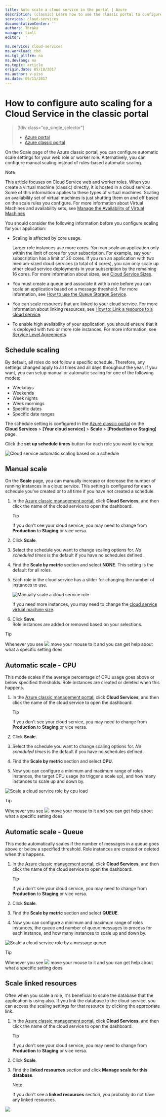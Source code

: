 ```yaml
---
title: Auto scale a cloud service in the portal | Azure
description: (classic) Learn how to use the classic portal to configure auto scale rules for a cloud service web role or worker role in Azure.
services: cloud-services
documentationCenter: ''
authors: Thraka
manager: timlt
editor: ''

ms.service: cloud-services
ms.workload: tbd
ms.tgt_pltfrm: na
ms.devlang: na
ms.topic: article
origin.date: 05/18/2017
ms.author: v-yiso
ms.date: 09/11/2017
---
```


# How to configure auto scaling for a Cloud Service in the classic portal

> [!div class="op_single_selector"]
>- [Azure portal](./cloud-services-how-to-scale-portal.md)
>- [Azure classic portal](./cloud-services-how-to-scale.md)

On the Scale page of the Azure classic portal, you can configure automatic scale settings for your web role or worker role. Alternatively, you can configure manual scaling instead of rules-based automatic scaling.

>[!NOTE]
> This article focuses on Cloud Service web and worker roles. When you create a virtual machine (classic) directly, it is hosted in a cloud service. Some of this information applies to these types of virtual machines. Scaling an availability set of virtual machines is just shutting them on and off based on the scale rules you configure. For more information about Virtual Machines and availability sets, see [Manage the Availability of Virtual Machines](../virtual-machines/windows/classic/configure-availability.md?toc=%2fazure%2fvirtual-machines%2fwindows%2fclassic%2ftoc.json)

You should consider the following information before you configure scaling for your application:

- Scaling is affected by core usage.

    Larger role instances use more cores. You can scale an application only within the limit of cores for your subscription. For example, say your subscription has a limit of 20 cores. If you run an application with two medium-sized cloud services (a total of 4 cores), you can only scale up other cloud service deployments in your subscription by the remaining 16 cores. For more information about sizes, see [Cloud Service Sizes](cloud-services-sizes-specs.md).

* You must create a queue and associate it with a role before you can scale an application based on a message threshold. For more information, see [How to use the Queue Storage Service](../storage/queues/storage-dotnet-how-to-use-queues.md).

- You can scale resources that are linked to your cloud service. For more information about linking resources, see [How to: Link a resource to a cloud service](./cloud-services-how-to-manage.md#how-to-link-a-resource-to-a-cloud-service).

- To enable high availability of your application, you should ensure that it is deployed with two or more role instances. For more information, see [Service Level Agreements](https://www.azure.cn/support/legal/sla).

## Schedule scaling
By default, all roles do not follow a specific schedule. Therefore, any settings changed apply to all times and all days throughout the year. If you want, you can setup manual or automatic scaling for one of the following modes:

- Weekdays
- Weekends
- Week nights
- Week mornings
- Specific dates
- Specific date ranges

The schedule setting is configured in the [Azure classic portal](https://manage.windowsazure.cN/) on the  
**Cloud Services** > **\[Your cloud service\]** > **Scale** > **\[Production or Staging\]** page.

Click the **set up schedule times** button for each role you want to change.

![Cloud service automatic scaling based on a schedule][scale_schedules]

## Manual scale
On the **Scale** page, you can manually increase or decrease the number of running instances in a cloud service. This setting is configured for each schedule you've created or to all time if you have not created a schedule.

1. In the [Azure classic management portal](https://manage.windowsazure.cn), click **Cloud Services**, and then click the name of the cloud service to open the dashboard.

    > [!TIP]
    > If you don't see your cloud service, you may need to change from **Production** to **Staging** or vice versa.

2. Click **Scale**.
3. Select the schedule you want to change scaling options for. *No scheduled times* is the default if you have no schedules defined.
4. Find the **Scale by metric** section and select **NONE**. This setting is the default for all roles.
5. Each role in the cloud service has a slider for changing the number of instances to use.

    ![Manually scale a cloud service role][manual_scale]

    If you need more instances, you may need to change the [cloud service virtual machine size](./cloud-services-sizes-specs.md).

6. Click **Save**.  
   Role instances are added or removed based on your selections.

>[!TIP]
> Whenever you see ![][tip_icon] move your mouse to it and you can get help about what a specific setting does.

## Automatic scale - CPU
This mode scales if the average percentage of CPU usage goes above or below specified thresholds. Role instances are created or deleted when this happens.

1. In the [Azure classic management portal](https://manage.windowsazure.cn), click **Cloud Services**, and then click the name of the cloud service to open the dashboard.

    > [!TIP]
    > If you don't see your cloud service, you may need to change from **Production** to **Staging** or vice versa.

2. Click **Scale**.
3. Select the schedule you want to change scaling options for. *No scheduled times* is the default if you have no schedules defined.
4. Find the **Scale by metric** section and select **CPU**.

5. Now you can configure a minimum and maximum range of roles instances, the target CPU usage (to trigger a scale up), and how many instances to scale up and down by.

![Scale a cloud service role by cpu load][cpu_scale]

>[!TIP]
> Whenever you see ![][tip_icon] move your mouse to it and you can get help about what a specific setting does.

## Automatic scale - Queue
This mode automatically scales if the number of messages in a queue goes above or below a specified threshold. Role instances are created or deleted when this happens.

1. In the [Azure classic management portal](https://manage.windowsazure.cn), click **Cloud Services**, and then click the name of the cloud service to open the dashboard.

    > [!TIP]
    > If you don't see your cloud service, you may need to change from **Production** to **Staging** or vice versa.

2. Click **Scale**.
3. Find the **Scale by metric** section and select **QUEUE**.
4. Now you can configure a minimum and maximum range of roles instances, the queue and number of queue messages to process for each instance, and how many instances to scale up and down by.

![Scale a cloud service role by a message queue][queue_scale]

>[!TIP]
> Whenever you see ![][tip_icon] move your mouse to it and you can get help about what a specific setting does.

## Scale linked resources
Often when you scale a role, it's beneficial to scale the database that the application is using also. If you link the database to the cloud service, you can access the scaling settings for that resource by clicking the appropriate link.

1. In the [Azure classic management portal](https://manage.windowsazure.cn), click **Cloud Services**, and then click the name of the cloud service to open the dashboard.

    > [!TIP]
    > If you don't see your cloud service, you may need to change from **Production** to **Staging** or vice versa.

2. Click **Scale**.
3. Find the **linked resources** section and click **Manage scale for this database**.

    > [!NOTE]
    > If you don't see a **linked resources** section, you probably do not have any linked resources.

![][linked_resource]

[manual_scale]: ./media/cloud-services-how-to-scale/manual-scale.png
[queue_scale]: ./media/cloud-services-how-to-scale/queue-scale.png
[cpu_scale]: ./media/cloud-services-how-to-scale/cpu-scale.png
[tip_icon]: ./media/cloud-services-how-to-scale/tip.png
[scale_schedules]: ./media/cloud-services-how-to-scale/schedules.png
[scale_popup]: ./media/cloud-services-how-to-scale/schedules-dialog.png
[linked_resource]: ./media/cloud-services-how-to-scale/linked-resources.png
